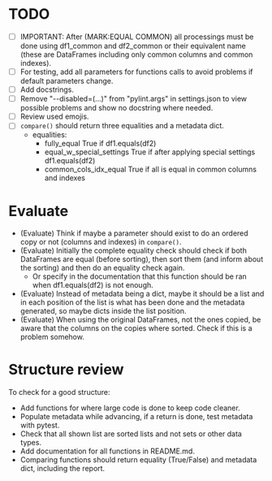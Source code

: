 # TODO
- [ ] IMPORTANT: After (MARK:EQUAL COMMON) all processings must be done using df1_common and df2_common or their equivalent name (these are DataFrames including only common columns and common indexes).
- [ ] For testing, add all parameters for functions calls to avoid problems if default parameters change.
- [ ] Add docstrings.
- [ ] Remove "--disabled=(...)" from "pylint.args" in settings.json to view possible problems and show no docstring where needed.
- [ ] Review used emojis.
- [ ] `compare()` should return three equalities and a metadata dict.
    - equalities:
        - fully_equal True if df1.equals(df2)
        - equal_w_special_settings True if after applying special settings df1.equals(df2)
        - common_cols_idx_equal True if all is equal in common columns and indexes

# Evaluate
- (Evaluate) Think if maybe a parameter should exist to do an ordered copy or not (columns and indexes) in `compare()`.
- (Evaluate) Initially the complete equality check should check if both DataFrames are equal (before sorting), then sort them (and inform about the sorting) and then do an equality check again.
    - Or specify in the documentation that this function should be ran when df1.equals(df2) is not enough.
- (Evaluate) Instead of metadata being a dict, maybe it should be a list and in each position of the list is what has been done and the metadata generated, so maybe dicts inside the list position.
- (Evaluate) When using the original DataFrames, not the ones copied, be aware that the columns on the copies where sorted. Check if this is a problem somehow.

# Structure review
To check for a good structure:
- Add functions for where large code is done to keep code cleaner.
- Populate metadata while advancing, if a return is done, test metadata with pytest.
- Check that all shown list are sorted lists and not sets or other data types.
- Add documentation for all functions in README.md.
- Comparing functions should return equality (True/False) and metadata dict, including the report.